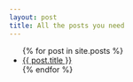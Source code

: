 ```yaml
---
layout: post
title: All the posts you need
---
```


<ul>
{% for post in site.posts %}
<li>
<a href="{{ site.baseurl }}/{{ post.url }}">{{ post.title }}</a>
</li>
{% endfor %}
</ul>
